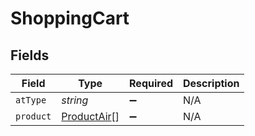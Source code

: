 # ShoppingCart


## Fields

| Field                                             | Type                                              | Required                                          | Description                                       |
| ------------------------------------------------- | ------------------------------------------------- | ------------------------------------------------- | ------------------------------------------------- |
| `atType`                                          | *string*                                          | :heavy_minus_sign:                                | N/A                                               |
| `product`                                         | [ProductAir](../../models/shared/productair.md)[] | :heavy_minus_sign:                                | N/A                                               |
